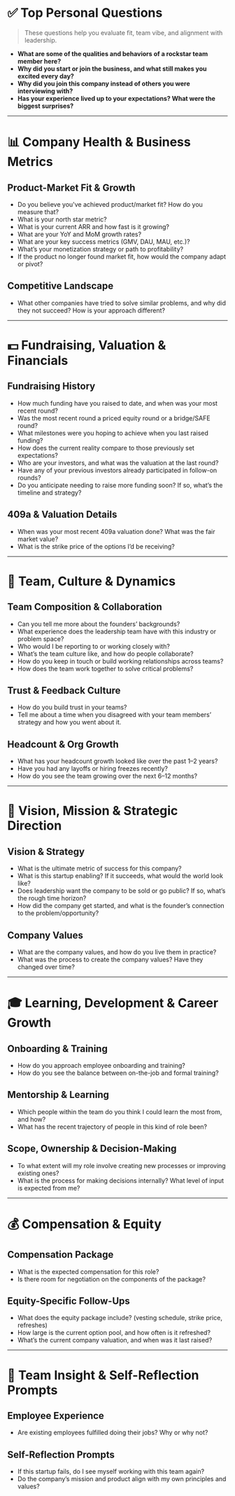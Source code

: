 # ✅ Top Personal Questions

> These questions help you evaluate fit, team vibe, and alignment with leadership.

- **What are some of the qualities and behaviors of a rockstar team member here?**
- **Why did you start or join the business, and what still makes you excited every day?**
- **Why did you join this company instead of others you were interviewing with?**
- **Has your experience lived up to your expectations? What were the biggest surprises?**

---

# 📊 Company Health & Business Metrics

## Product-Market Fit & Growth

- Do you believe you've achieved product/market fit? How do you measure that?
- What is your north star metric?
- What is your current ARR and how fast is it growing?
- What are your YoY and MoM growth rates?
- What are your key success metrics (GMV, DAU, MAU, etc.)?
- What’s your monetization strategy or path to profitability?
- If the product no longer found market fit, how would the company adapt or pivot?

## Competitive Landscape

- What other companies have tried to solve similar problems, and why did they not succeed? How is your approach different?

---

# 💵 Fundraising, Valuation & Financials

## Fundraising History

- How much funding have you raised to date, and when was your most recent round?
- Was the most recent round a priced equity round or a bridge/SAFE round?
- What milestones were you hoping to achieve when you last raised funding?
- How does the current reality compare to those previously set expectations?
- Who are your investors, and what was the valuation at the last round?
- Have any of your previous investors already participated in follow-on rounds?
- Do you anticipate needing to raise more funding soon? If so, what’s the timeline and strategy?

## 409a & Valuation Details

- When was your most recent 409a valuation done? What was the fair market value?
- What is the strike price of the options I’d be receiving?

---

# 👥 Team, Culture & Dynamics

## Team Composition & Collaboration

- Can you tell me more about the founders’ backgrounds?
- What experience does the leadership team have with this industry or problem space?
- Who would I be reporting to or working closely with?
- What’s the team culture like, and how do people collaborate?
- How do you keep in touch or build working relationships across teams?
- How does the team work together to solve critical problems?

## Trust & Feedback Culture

- How do you build trust in your teams?
- Tell me about a time when you disagreed with your team members’ strategy and how you went about it.

## Headcount & Org Growth

- What has your headcount growth looked like over the past 1–2 years?
- Have you had any layoffs or hiring freezes recently?
- How do you see the team growing over the next 6–12 months?

---

# 🚀 Vision, Mission & Strategic Direction

## Vision & Strategy

- What is the ultimate metric of success for this company?
- What is this startup enabling? If it succeeds, what would the world look like?
- Does leadership want the company to be sold or go public? If so, what’s the rough time horizon?
- How did the company get started, and what is the founder’s connection to the problem/opportunity?

## Company Values

- What are the company values, and how do you live them in practice?
- What was the process to create the company values? Have they changed over time?

---

# 🎓 Learning, Development & Career Growth

## Onboarding & Training

- How do you approach employee onboarding and training?
- How do you see the balance between on-the-job and formal training?

## Mentorship & Learning

- Which people within the team do you think I could learn the most from, and how?
- What has the recent trajectory of people in this kind of role been?

## Scope, Ownership & Decision-Making

- To what extent will my role involve creating new processes or improving existing ones?
- What is the process for making decisions internally? What level of input is expected from me?

---

# 💰 Compensation & Equity

## Compensation Package

- What is the expected compensation for this role?
- Is there room for negotiation on the components of the package?

## Equity-Specific Follow-Ups

- What does the equity package include? (vesting schedule, strike price, refreshes)
- How large is the current option pool, and how often is it refreshed?
- What’s the current company valuation, and when was it last raised?

---

# 🧠 Team Insight & Self-Reflection Prompts

## Employee Experience

- Are existing employees fulfilled doing their jobs? Why or why not?

## Self-Reflection Prompts

- If this startup fails, do I see myself working with this team again?
- Do the company’s mission and product align with my own principles and values?
